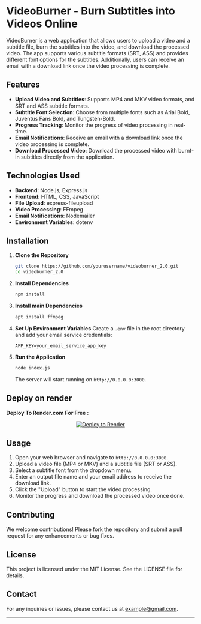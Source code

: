 # VideoBurner - Burn Subtitles into Videos Online

VideoBurner is a web application that allows users to upload a video and a subtitle file, burn the subtitles into the video, and download the processed video. The app supports various subtitle formats (SRT, ASS) and provides different font options for the subtitles. Additionally, users can receive an email with a download link once the video processing is complete.

## Features

- **Upload Video and Subtitles**: Supports MP4 and MKV video formats, and SRT and ASS subtitle formats.
- **Subtitle Font Selection**: Choose from multiple fonts such as Arial Bold, Juventus Fans Bold, and Tungsten-Bold.
- **Progress Tracking**: Monitor the progress of video processing in real-time.
- **Email Notifications**: Receive an email with a download link once the video processing is complete.
- **Download Processed Video**: Download the processed video with burnt-in subtitles directly from the application.

## Technologies Used

- **Backend**: Node.js, Express.js
- **Frontend**: HTML, CSS, JavaScript
- **File Upload**: express-fileupload
- **Video Processing**: FFmpeg
- **Email Notifications**: Nodemailer
- **Environment Variables**: dotenv

## Installation

1. **Clone the Repository**
   ```sh
   git clone https://github.com/yourusername/videoburner_2.0.git
   cd videoburner_2.0
   ```

2. **Install Dependencies**
   ```sh
   npm install
   ```

3. **Install main Dependencies**
   ```sh
   apt install ffmpeg
   ```
   
4. **Set Up Environment Variables**
   Create a `.env` file in the root directory and add your email service credentials:
   ```
   APP_KEY=your_email_service_app_key
   ```

5. **Run the Application**
   ```sh
   node index.js
   ```

   The server will start running on `http://0.0.0.0:3000`.

## Deploy on render

**Deploy To Render.com For Free :**
<div align="center">

[![Deploy to Render](https://render.com/images/deploy-to-render-button.svg)](https://render.com/deploy?repo=https://github.com/animesia-app/Vidtest)

</div>

## Usage

1. Open your web browser and navigate to `http://0.0.0.0:3000`.
2. Upload a video file (MP4 or MKV) and a subtitle file (SRT or ASS).
3. Select a subtitle font from the dropdown menu.
4. Enter an output file name and your email address to receive the download link.
5. Click the "Upload" button to start the video processing.
6. Monitor the progress and download the processed video once done.

## Contributing

We welcome contributions! Please fork the repository and submit a pull request for any enhancements or bug fixes.

## License

This project is licensed under the MIT License. See the LICENSE file for details.

## Contact

For any inquiries or issues, please contact us at example@gmail.com.

---
